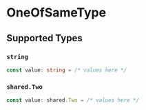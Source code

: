 # OneOfSameType


## Supported Types

### `string`

```typescript
const value: string = /* values here */
```

### `shared.Two`

```typescript
const value: shared.Two = /* values here */
```


